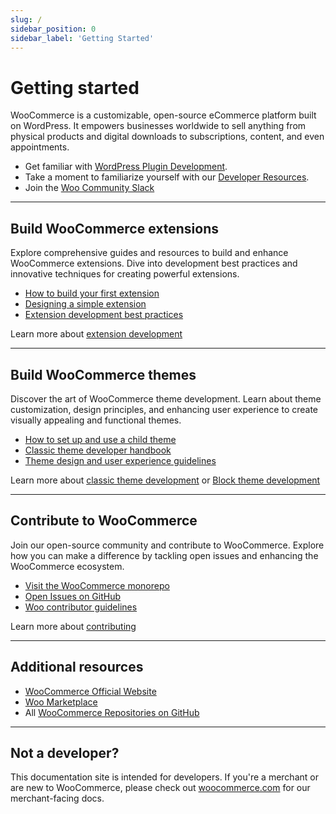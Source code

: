```yaml
---
slug: /
sidebar_position: 0
sidebar_label: 'Getting Started'
---
```


# Getting started

WooCommerce is a customizable, open-source eCommerce platform built on WordPress. It empowers businesses worldwide to sell anything from physical products and digital downloads to subscriptions, content, and even appointments.

* Get familiar with [WordPress Plugin Development](https://developer.wordpress.org/plugins/).
* Take a moment to familiarize yourself with our [Developer Resources](https://developer.wordpress.org/plugins/plugin-basics/).
* Join the [Woo Community Slack](https://woo.com/community-slack/)

---

## Build WooCommerce extensions

Explore comprehensive guides and resources to build and enhance WooCommerce extensions. Dive into development best practices and innovative techniques for creating powerful extensions.

* [How to build your first extension](/docs/extensions/getting-started-extensions/building-your-first-extension)
* [Designing a simple extension](/docs/extensions/getting-started-extensions/how-to-design-a-simple-extension)
* [Extension development best practices](/docs/extensions/best-practices-extensions/extension-development-best-practices)

Learn more about [extension development](/docs/extensions/getting-started-extensions/)

---

## Build WooCommerce themes

Discover the art of WooCommerce theme development. Learn about theme customization, design principles, and enhancing user experience to create visually appealing and functional themes.

* [How to set up and use a child theme](/docs/theming/theme-development/set-up-a-child-theme)
* [Classic theme developer handbook](/docs/theming/theme-development/classic-theme-developer-handbook)
* [Theme design and user experience guidelines](/docs/theming/theme-development/theme-design-ux-guidelines)

Learn more about [classic theme development](/docs/theming/theme-development/classic-theme-developer-handbook) or [Block theme development](/docs/theming/block-theme-development/theming-woo-blocks)

---

## Contribute to WooCommerce

Join our open-source community and contribute to WooCommerce. Explore how you can make a difference by tackling open issues and enhancing the WooCommerce ecosystem.

* [Visit the WooCommerce monorepo](https://github.com/woocommerce/woocommerce)
* [Open Issues on GitHub](https://github.com/woocommerce/woocommerce/issues)
* [Woo contributor guidelines](/docs/contribution/contributing/)

Learn more about [contributing](/docs/contribution/contributing)

---

## Additional resources

* [WooCommerce Official Website](https://woocommerce.com/)
* [Woo Marketplace](https://woocommerce.com/marketplace)
* All [WooCommerce Repositories on GitHub](https://woocommerce.github.io/)

---

## Not a developer?

This documentation site is intended for developers. If you're a merchant or are new to WooCommerce, please check out [woocommerce.com](https://woocommerce.com/) for our merchant-facing docs.

